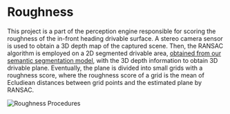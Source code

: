# Roughness


This project is a part of the perception engine responsible for scoring the roughness of the in-front heading drivable surface. A stereo camera sensor is used to obtain a 3D depth map of the captured scene. Then, the RANSAC algorithm is employed on a 2D segmented drivable area, [obtained from our semantic segmentation model](https://github.com/AV-Lab/RoadSceneUnderstanding-ModifiedUNet), with the 3D depth information to obtain 3D drivable plane. Eventually, the plane is divided into small grids with a roughness score, where the roughness score of a grid is the mean of Ecludiean distances between grid points and the estimated plane by RANSAC. 

![Roughness Procedures](https://user-images.githubusercontent.com/20774864/173551758-108f5b7e-b98e-4e2e-8ee7-0d09989d350a.png)


